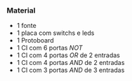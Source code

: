 ### Material

* 1 fonte
* 1 placa com switchs e leds
* 1 Protoboard
* 1 CI com 6 portas *NOT*
* 1 CI com 4 portas *OR* de 2 entradas
* 1 CI com 4 portas *AND* de 2 entradas
* 1 CI com 3 portas *AND* de 3 entradas
